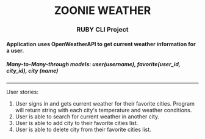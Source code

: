 <h1 align="center">ZOONIE WEATHER</h1>
<h3 align="center">RUBY CLI Project</h3>

<h4>Application uses OpenWeatherAPI to get current weather information for a user.</h4>
<h5>Many-to-Many-through models: user(username), favorite(user_id, city_id), city (name)</h5>


******

User stories:

1. User signs in and gets current weather for their favorite cities. Program will return string with each city's temperature and weather conditions.
2. User is able to search for current weather in another city.
3. User is able to add city to their favorite cities list.
4. User is able to delete city from their favorite cities list. 